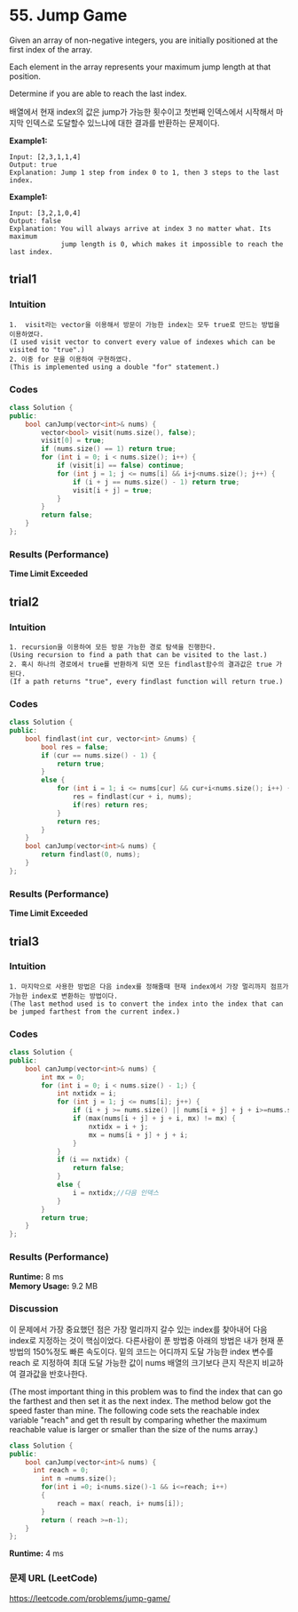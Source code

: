 # 55. Jump Game
Given an array of non-negative integers, you are initially positioned at the first index of the array.  

Each element in the array represents your maximum jump length at that position.  

Determine if you are able to reach the last index.  

배열에서 현재 index의 값은 jump가 가능한 횟수이고 첫번째 인덱스에서 시작해서 마지막 인덱스로 도달할수 있느냐에 대한 결과를 반환하는 문제이다.     

**Example1:**   
```
Input: [2,3,1,1,4]
Output: true
Explanation: Jump 1 step from index 0 to 1, then 3 steps to the last index.  
```

**Example1:**   
```
Input: [3,2,1,0,4]
Output: false
Explanation: You will always arrive at index 3 no matter what. Its maximum
             jump length is 0, which makes it impossible to reach the last index.
```

## trial1
### Intuition
```
1.  visit라는 vector을 이용해서 방문이 가능한 index는 모두 true로 만드는 방법을 이용하였다.  
(I used visit vector to convert every value of indexes which can be visited to "true".)  
2. 이중 for 문을 이용하여 구현하였다.  
(This is implemented using a double "for" statement.)  
```
### Codes  
```cpp
class Solution {
public:
	bool canJump(vector<int>& nums) {
		vector<bool> visit(nums.size(), false);
		visit[0] = true;
		if (nums.size() == 1) return true;
		for (int i = 0; i < nums.size(); i++) {
			if (visit[i] == false) continue;
			for (int j = 1; j <= nums[i] && i+j<nums.size(); j++) {
				if (i + j == nums.size() - 1) return true;
				visit[i + j] = true;
			}
		}
		return false;
	}
};
```

### Results (Performance)  
**Time Limit Exceeded**    

## trial2
### Intuition
```
1. recursion을 이용하여 모든 방문 가능한 경로 탐색을 진행한다.  
(Using recursion to find a path that can be visited to the last.)  
2. 혹시 하나의 경로에서 true를 반환하게 되면 모든 findlast함수의 결과값은 true 가 된다.  
(If a path returns "true", every findlast function will return true.)  
```
### Codes  
```cpp
class Solution {
public:
	bool findlast(int cur, vector<int> &nums) {
		bool res = false;
		if (cur == nums.size() - 1) {
			return true;
		}
		else {
			for (int i = 1; i <= nums[cur] && cur+i<nums.size(); i++) {
				res = findlast(cur + i, nums);
				if(res) return res;
			}
			return res;
		}
	}
	bool canJump(vector<int>& nums) {
		return findlast(0, nums);
	}
};
```

### Results (Performance)  
**Time Limit Exceeded**   

## trial3
### Intuition
```
1. 마지막으로 사용한 방법은 다음 index를 정해줄때 현재 index에서 가장 멀리까지 점프가 가능한 index로 변환하는 방법이다.  
(The last method used is to convert the index into the index that can be jumped farthest from the current index.)  
```
### Codes  
```cpp
class Solution {
public:
	bool canJump(vector<int>& nums) {
		int mx = 0;
		for (int i = 0; i < nums.size() - 1;) {
			int nxtidx = i;
			for (int j = 1; j <= nums[i]; j++) {
				if (i + j >= nums.size() || nums[i + j] + j + i>=nums.size()-1) return true;
				if (max(nums[i + j] + j + i, mx) != mx) {
					nxtidx = i + j;
					mx = nums[i + j] + j + i;
				}
			}
			if (i == nxtidx) {
				return false;
			}
			else {
				i = nxtidx;//다음 인덱스
			}
		}
		return true;
	}
};
```

### Results (Performance)  
**Runtime:** 8 ms   
**Memory Usage:** 9.2 MB  

### Discussion
이 문제에서 가장 중요했던 점은 가장 멀리까지 갈수 있는 index를 찾아내어 다음 index로 지정하는 것이 핵심이었다. 다른사람이 푼 방법중 아래의 방법은 내가 현재 푼 방법의 150%정도 빠른 속도이다. 밑의 코드는 어디까지 도달 가능한 index 변수를 reach 로 지정하여 최대 도달 가능한 값이 nums 배열의 크기보다 큰지 작은지 비교하여 결과값을 반호나한다.     

(The most important thing in this problem was to find the index that can go the farthest and then set it as the next index. The method below got the speed faster than mine. The following code sets the reachable index variable "reach" and get th result by comparing whether the maximum reachable value is larger or smaller than the size of the nums array.)  

```cpp
class Solution {
public:
    bool canJump(vector<int>& nums) {
      int reach = 0;
        int n =nums.size();
        for(int i =0; i<nums.size()-1 && i<=reach; i++)
        {
            reach = max( reach, i+ nums[i]);
        }
        return ( reach >=n-1);
    }
};
```
**Runtime:** 4 ms    

### 문제 URL (LeetCode)  
https://leetcode.com/problems/jump-game/
